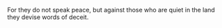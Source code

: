 For they do not speak peace, but against those who are quiet in the land they devise words of deceit.
